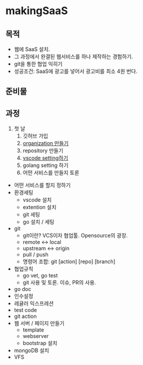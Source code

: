 # makingSaaS
## 목적
- 웹에 SaaS 설치.
- 그 과정에서 완결된 웹서비스를 하나 제작하는 경험하기.
- git을 통한 협업 익히기
- 성공조건: SaaS에 광고를 넣어서 광고비를 최소 4원 번다.
## 준비물
## 과정
1. 첫 날
    1. 깃허브 가입
    1. [organization 만들기](/docs/Github_organization.md)
    1. repository 만들기
    1. [vscode setting하기](/docs/vscode_setting.md)
    1. golang setting 하기
    1. 어떤 서비스를 만들지 토론
  
- 어떤 서비스를 할지 정하기
- 환경세팅
  - vscode 설치
  - extention 설치
  - git 세팅
  - go 설치 / 세팅
- git
  - git이란? VCS이자 협업툴. Opensource의 광장.
  - remote <-> local
  - upstream <-> origin
  - pull / push
  - 명령어 조합: git [action] [repo] [branch]
- 협업규칙
  - go vet, go test
  - git 사용 및 토론. 이슈, PR의 사용.
- go doc
- 인수설정
- 레귤러 익스프레션
- test code
- git action
- 웹 서버 / 페이지 만들기
  - template
  - webserver
  - bootstrap 설치
- mongoDB 설치
- VFS
